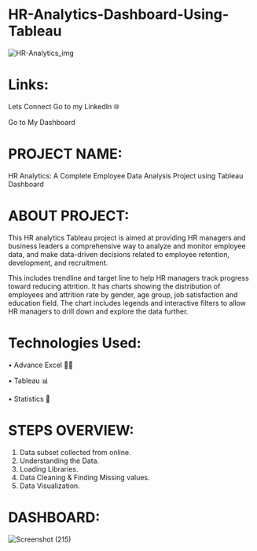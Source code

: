 # HR-Analytics-Dashboard-Using-Tableau
![HR-Analytics_img](https://github.com/Mohitsachdev1507/HR-Analytics-Dashboard-Using-Tableau/assets/124619208/654cbf2c-61ee-4748-adce-77cb0e07065b)

# Links:

Lets Connect
Go to my LinkedIn 🌐

Go to My Dashboard

# PROJECT NAME:
HR Analytics: A Complete Employee Data Analysis Project using Tableau Dashboard

# ABOUT PROJECT:
This HR analytics Tableau project is aimed at providing HR managers and business leaders a comprehensive way to analyze and monitor employee data, and make data-driven decisions related to employee retention, development, and recruitment.

This includes trendline and target line to help HR managers track progress toward reducing attrition. It has charts showing the distribution of employees and attrition rate by gender, age group, job satisfaction and education field. The chart includes legends and interactive filters to allow HR managers to drill down and explore the data further.

# Technologies Used:
• Advance Excel 👨‍💻 

• Tableau 📊

• Statistics 📜

# STEPS OVERVIEW:

1. Data subset collected from online.
2. Understanding the Data.
3. Loading Libraries.
4. Data Cleaning & Finding Missing values.
5. Data Visualization.

# DASHBOARD:
![Screenshot (215)](https://github.com/Mohitsachdev1507/HR-Analytics-Dashboard-Using-Tableau/assets/124619208/38ebb22d-7238-4120-8f96-6c4e110fa46b)




